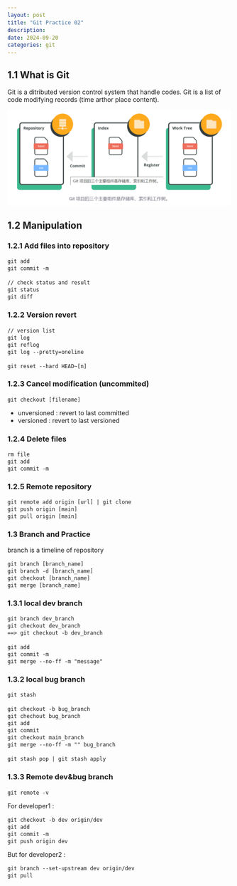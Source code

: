 ```yaml
---
layout: post
title: "Git Practice 02"
description: 
date: 2024-09-20
categories: git
---
```



## 1.1 What is Git

Git is a ditributed version control system that handle codes.
Git is a list of code modifying records (time arthor place content).

![git-three-main-components](/assets/post-images/git/git-three-components.png)

## 1.2 Manipulation

### 1.2.1 Add files into repository

```
git add
git commit -m

// check status and result
git status
git diff
```

### 1.2.2 Version revert

```
// version list
git log
git reflog
git log --pretty=oneline

git reset --hard HEAD~[n]
```

### 1.2.3 Cancel modification (uncommited)

```
git checkout [filename]
```

- unversioned : revert to last committed
- versioned : revert to last versioned

### 1.2.4 Delete files

```
rm file
git add
git commit -m
```

### 1.2.5 Remote repository

```
git remote add origin [url] | git clone
git push origin [main]
git pull origin [main]
```

### 1.3 Branch and Practice

branch is a timeline of repository

```
git branch [branch_name]
git branch -d [branch_name]
git checkout [branch_name]
git merge [branch_name]
```

### 1.3.1 local dev branch

```
git branch dev_branch
git checkout dev_branch
==> git checkout -b dev_branch

git add
git commit -m
git merge --no-ff -m "message"
```

### 1.3.2 local bug branch

```
git stash

git checkout -b bug_branch
git chechout bug_branch
git add
git commit
git checkout main_branch
git merge --no-ff -m "" bug_branch

git stash pop | git stash apply
```

### 1.3.3 Remote dev&bug branch

```
git remote -v
```

For developer1 : 

```
git checkout -b dev origin/dev
git add 
git commit -m
git push origin dev
```

But for developer2 : 

```
git branch --set-upstream dev origin/dev
git pull
```
